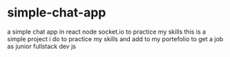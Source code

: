 # simple-chat-app
a simple chat app in react node socket.io to practice my skills
this is a simple project i do to practice my skills and add to my portefolio to get a job as junior fullstack dev js
